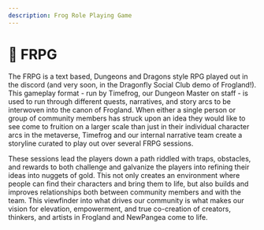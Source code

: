 ```yaml
---
description: Frog Role Playing Game
---
```


# 🐲 FRPG

The FRPG is a text based, Dungeons and Dragons style RPG played out in the discord (and very soon, in the Dragonfly Social Club demo of Frogland!). This gameplay format - run by Timefrog, our Dungeon Master on staff - is used to run through different quests, narratives, and story arcs to be interwoven into the canon of Frogland. When either a single person or group of community members has struck upon an idea they would like to see come to fruition on a larger scale than just in their individual character arcs in the metaverse, Timefrog and our internal narrative team create a storyline curated to play out over several FRPG sessions.&#x20;

These sessions lead the players down a path riddled with traps, obstacles, and rewards to both challenge and galvanize the players into refining their ideas into nuggets of gold. This not only creates an environment where people can find their characters and bring them to life, but also builds and improves relationships both between community members and with the team. This viewfinder into what drives our community is what makes our vision for elevation, empowerment, and true co-creation of creators, thinkers, and artists in Frogland and NewPangea come to life.


